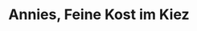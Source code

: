 ---
title: "Annies, Feine Kost im Kiez"
url: /potsdam/annies-feine-kost-im-kiez/
shop: Lebensmittel
---